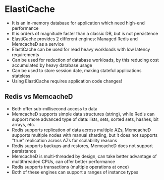 # ElastiCache

- It is an in-memory database for application which need high-end performance
- It is orders of magnitude faster than a classic DB, but is not persistence
- ElastiCache provides 2 different engines: Managed Redis and MemcacheD as a service
- ElastiCache can be used for read heavy workloads with low latency requirements
- Can be used for reduction of database workloads, by this reducing cost accumulated by heavy database usage
- Can be used to store session date, making stateful applications stateless
- Using ElastiCache requires application code changes!

## Redis vs MemcacheD

- Both offer sub-millisecond access to data
- MemcacheD supports simple data structures (string), while Redis can support more advanced type of data: lists, sets, sorted sets, hashes, bit arrays, etc.
- Redis supports replication of data across multiple AZs, MemcacheD supports multiple nodes with manual sharding, but it does not supports "true" replication across AZs for scalability reasons
- Redis supports backups and restores, MemcacheD does not support persistance
- MemcacheD is multi-threaded by design, can take better advantage of multithreaded CPUs, can offer better performance
- Redis supports transactions (multiple operations at once)
- Both of these engines can support a ranges of instance types